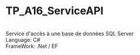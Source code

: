 # TP_A16_ServiceAPI
<br>
Service d'accès à une base de données SQL Server
<br>
Language: C#
<br>
FrameWork: .Net / EF
